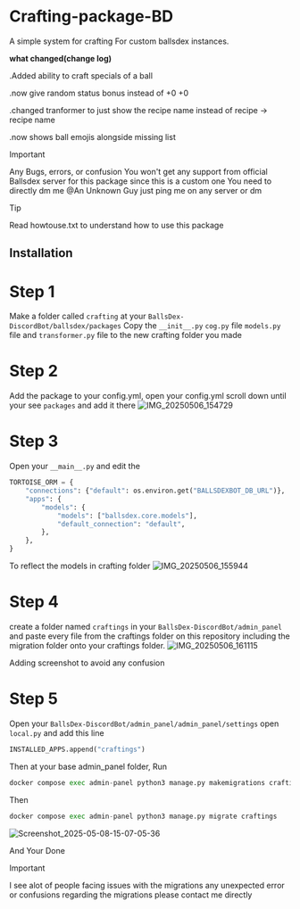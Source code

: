 # Crafting-package-BD
A simple system for crafting For custom ballsdex instances.

**what changed(change log)**

.Added ability to craft specials of a ball 

.now give random status bonus instead of +0 +0


.changed tranformer to just show the recipe name instead of recipe -> recipe name 

.now shows ball emojis alongside missing list 

> [!IMPORTANT]
> Any Bugs, errors, or confusion You won't get any support from official Ballsdex server for this package since this is a custom one You need to directly dm me @An Unknown Guy just ping me on any server or dm 

> [!Tip]
> Read howtouse.txt to understand how to use this package 
> 
## Installation 

# Step 1 
Make a folder called `crafting` at your `BallsDex-DiscordBot/ballsdex/packages`
Copy the `__init__.py` `cog.py` file `models.py` file and `transformer.py` file to the new crafting folder you made 

# Step 2 
Add the package to your config.yml, open your config.yml scroll down until your see 
`packages` and add it there 
![IMG_20250506_154729](https://github.com/user-attachments/assets/c035eeaf-642d-4630-a5df-aaca6edb58ea)

# Step 3 
Open your `__main__.py` and edit the 
```py
TORTOISE_ORM = {
    "connections": {"default": os.environ.get("BALLSDEXBOT_DB_URL")},
    "apps": {
        "models": {
            "models": ["ballsdex.core.models"],
            "default_connection": "default",
        },
    },
}
```

To reflect the models in crafting folder ![IMG_20250506_155944](https://github.com/user-attachments/assets/412695ee-d6ca-4f29-bb28-9aa08167b978)

# Step 4 
create a folder named `craftings` in your `BallsDex-DiscordBot/admin_panel` and paste every file from the craftings
folder on this repository including the migration folder onto your craftings folder.
![IMG_20250506_161115](https://github.com/user-attachments/assets/3ce13bce-ffd5-4fc3-8754-cad022660036)

Adding screenshot to avoid any confusion

# Step 5 
Open your `BallsDex-DiscordBot/admin_panel/admin_panel/settings` open `local.py` and add this line 
```py
INSTALLED_APPS.append("craftings")
```
Then at your base admin_panel folder,
Run  

```py
docker compose exec admin-panel python3 manage.py makemigrations craftings
```
Then 

```py
docker compose exec admin-panel python3 manage.py migrate craftings
```
![Screenshot_2025-05-08-15-07-05-36](https://github.com/user-attachments/assets/b78825a4-8076-4c6f-873e-ced65451e7e2)


And Your Done 
> [!IMPORTANT]
> I see alot of people facing issues with the migrations any unexpected error or confusions regarding the migrations please contact me directly 
